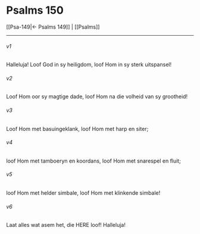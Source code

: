 # Psalms 150

[[Psa-149|← Psalms 149]] | [[Psalms]]
***

###### v1
Halleluja! Loof God in sy heiligdom, loof Hom in sy sterk uitspansel! 
###### v2
Loof Hom oor sy magtige dade, loof Hom na die volheid van sy grootheid! 
###### v3
Loof Hom met basuingeklank, loof Hom met harp en siter; 
###### v4
loof Hom met tamboeryn en koordans, loof Hom met snarespel en fluit; 
###### v5
loof Hom met helder simbale, loof Hom met klinkende simbale! 
###### v6
Laat alles wat asem het, die HERE loof! Halleluja! 
